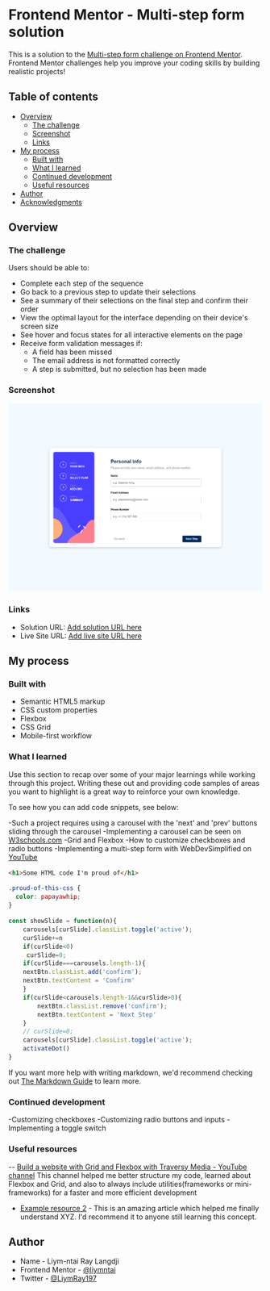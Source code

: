 # Frontend Mentor - Multi-step form solution

This is a solution to the [Multi-step form challenge on Frontend Mentor](https://www.frontendmentor.io/challenges/multistep-form-YVAnSdqQBJ). Frontend Mentor challenges help you improve your coding skills by building realistic projects!

## Table of contents

- [Overview](#overview)
  - [The challenge](#the-challenge)
  - [Screenshot](#screenshot)
  - [Links](#links)
- [My process](#my-process)
  - [Built with](#built-with)
  - [What I learned](#what-i-learned)
  - [Continued development](#continued-development)
  - [Useful resources](#useful-resources)
- [Author](#author)
- [Acknowledgments](#acknowledgments)

## Overview

### The challenge

Users should be able to:

- Complete each step of the sequence
- Go back to a previous step to update their selections
- See a summary of their selections on the final step and confirm their order
- View the optimal layout for the interface depending on their device's screen size
- See hover and focus states for all interactive elements on the page
- Receive form validation messages if:
  - A field has been missed
  - The email address is not formatted correctly
  - A step is submitted, but no selection has been made

### Screenshot

![](screencapture-multi-step-form.png)

### Links

- Solution URL: [Add solution URL here](https://your-solution-url.com)
- Live Site URL: [Add live site URL here](https://your-live-site-url.com)

## My process

### Built with

- Semantic HTML5 markup
- CSS custom properties
- Flexbox
- CSS Grid
- Mobile-first workflow


### What I learned

Use this section to recap over some of your major learnings while working through this project. Writing these out and providing code samples of areas you want to highlight is a great way to reinforce your own knowledge.

To see how you can add code snippets, see below:


-Such a project requires using a carousel with the 'next' and 'prev' buttons sliding through the carousel
-Implementing a carousel can be seen on [W3schools.com](http://www.w3schools.com)
-Grid and Flexbox
-How to customize checkboxes and radio buttons
-Implementing a multi-step form with WebDevSimplified on [YouTube](https://www.youtube.com/watch?v=VdqtdKXxKhM)



```html
<h1>Some HTML code I'm proud of</h1>
```
```css
.proud-of-this-css {
  color: papayawhip;
}
```
```js
const showSlide = function(n){
    carousels[curSlide].classList.toggle('active');
    curSlide+=n
    if(curSlide<0)
     curSlide=0;
    if(curSlide===carousels.length-1){ 
    nextBtn.classList.add('confirm');
    nextBtn.textContent = 'Confirm'
    }
    if(curSlide<carousels.length-1&&curSlide>0){
        nextBtn.classList.remove('confirm');
        nextBtn.textContent = 'Next Step'
    }
    // curSlide=0;
    carousels[curSlide].classList.toggle('active');
    activateDot()
}

```

If you want more help with writing markdown, we'd recommend checking out [The Markdown Guide](https://www.markdownguide.org/) to learn more.

### Continued development

-Customizing checkboxes
-Customizing radio buttons and inputs
-Implementing a toggle switch

### Useful resources

-- [Build a website with Grid and Flexbox with Traversy Media - YouTube channel](https://www.youtube.com)
 This channel helped me better structure my code, learned about Flexbox and Grid, and also to always include utilities(frameworks or mini-frameworks) for a faster and more efficient development
- [Example resource 2](https://www.example.com) - This is an amazing article which helped me finally understand XYZ. I'd recommend it to anyone still learning this concept.

## Author

- Name - Liym-ntai Ray Langdji
- Frontend Mentor - [@liymntai](https://www.frontendmentor.io/profile/liymntai)
- Twitter - [@LiymRay197](https://www.twitter.com/LiymRay197)


